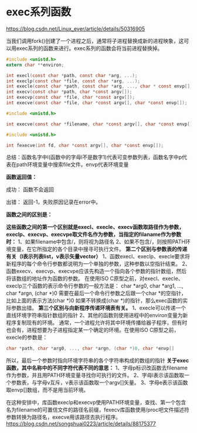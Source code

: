 # exec系列函数

https://blog.csdn.net/Linux_ever/article/details/50316905

当我们调用fork()创建了一个进程之后，通常将子进程替换成新的进程映象，这可以用exec系列的函数来进行。exec系列的函数会将当前进程替换掉。

```c
#include <unistd.h>
extern char **environ;

int execl(const char *path, const char *arg, ...);
int execlp(const char *file, const char *arg, ...);
int execle(const char *path, const char *arg, ..., char * const envp[]);
int execv(const char *path, char *const argv[]);
int execvp(const char *file, char *const argv[]);
int execve(const char *file, char *const argv[], char *const envp[]);
```



```c
#include <unistd.h>

int execve(const char *filename, char *const argv[], char *const envp[]);
```



```c
#include <unistd.h>

int fexecve(int fd, char *const argv[], char *const envp[]);
```



总结：函数名字中l(函数中的字母l不是数字1)代表可变参数列表，函数名字中p代表在path环境变量中搜索file文件。envp代表环境变量

**函数返回值：**

成功： 函数不会返回

出错： 返回-1，失败原因记录在error中。

**函数之间的区别是：**

**这些函数之间的第一个区别就是execl、execle、execv函数取路径作为参数，execlp、execvp、execvpe取文件名作为参数，当指定的filaname作为参数时：**
1、如果filename中包含/，则将视为路径名
2、如果不包含/，则按照PATH环境变量，在它所指定的各个目录中搜寻可执行文件。
**第二个区别与参数表的传递有关（l表示列表list，v表示矢量vector）**
1、函数execl、execlp、execle要求将新程序的每个命令行参数都说明为一个单独的参数，这种参数以空指针结束。
2、函数execv、execvp、execvpe应该先构造一个指向各个参数的指针数组，然后将该数组的地址作为函数的参数。
在使用ISO C原型之前，对execl、execle、execlp三个函数的表示命令行参数的一般方法是：
char *arg0, char *arg1, ..., char *argn, (char *)0
需要在最后一个命令行参数之后跟一个char *的空指针，比如上面的表示方法(char *)0
如果不转换成(char *)的指针，那么exec函数的实际参数出错。
**第三个区别与向新程序传递环境表有关。**
1、execle可以传递一个直线环境字符串指针数组的指针
2、其他的函数则使用进程中的environ变量为新程序复制现有的环境。
通常，一个进程允许将其中环境传播给器子程序，但有时也会有，进程想要为子进程指定某一个确定的环境。在使用ISO C原型之前，execle的参数是：

```c
char *path, char *arg0, ..., char *argn, (char *)0, char *envp[]
```



所以，最后一个参数时指向环境字符串的各个字符串构成的数组的指针
**关于exec函数，其中名称中的不同字符代表不同的意思：**
1、字母p标识改函数去filename作为参数，并且用PATH环境变量寻找你可执行的文件。
2、字母l表示该函数取一个参数表，与字母v互斥，v表示该函数取一个argv[]矢量。
3、字母e表示该函数取envp[]数组，而不是用当前环境。

在这种安排中，库函数execlp和execvp使用PATH环境变量，查找、第一个包含名为filename的可置信文件的路径名前缀，fexecv库函数使用/proc吧文件描述符参数转换为路径名，execve用该路径去执行程序。
https://blog.csdn.net/songshuai0223/article/details/88175377
